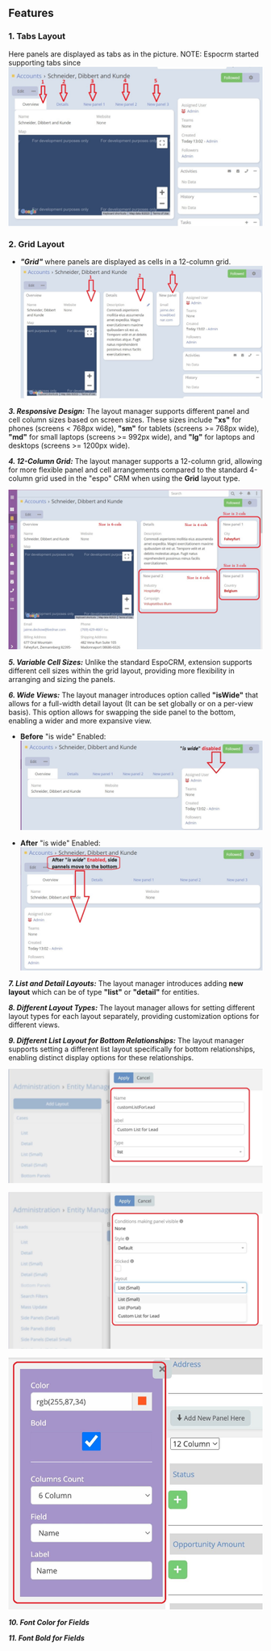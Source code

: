 ## Features

### 1. Tabs Layout
Here panels are displayed as tabs as in the picture.
NOTE: Espocrm started supporting tabs since
![Tab Example](../../images/extensions/ebla-layout-pro/tabs-example-1.jpg ':size=800')

### 2. Grid Layout 

* ***"Grid"*** where panels are displayed as cells in a 12-column grid.
  ![Grid Example](../../images/extensions/ebla-layout-pro/grids-example-1.jpg)

***3. Responsive Design:*** The layout manager supports different panel and cell column sizes based on screen sizes. These sizes include **"xs"** for phones (screens < 768px wide), **"sm"** for tablets (screens >= 768px wide), **"md"** for small laptops (screens >= 992px wide), and **"lg"** for laptops and desktops (screens >= 1200px wide).

***4. 12-Column Grid:*** The layout manager supports a 12-column grid, allowing for more flexible panel and cell arrangements compared to the standard 4-column grid used in the "espo" CRM when using the **Grid** layout type.

![Grid Example](../../images/extensions/ebla-layout-pro/grids-example-2.jpg)

***5. Variable Cell Sizes:*** Unlike the standard EspoCRM, extension supports different cell sizes within the grid layout, providing more flexibility in arranging and sizing the panels.

***6. Wide Views:*** The layout manager introduces option called **"isWide"** that allows for a full-width detail layout (It can be set globally or on a per-view basis). This option allows for swapping the side panel to the bottom, enabling a wider and more expansive view.
* **Before** "is wide" Enabled:
  ![Before Is Wide Enabled](../../images/extensions/ebla-layout-pro/is-wide-1.jpg)

* **After** "is wide" Enabled:
  ![After Is Wide Enabled](../../images/extensions/ebla-layout-pro/is-wide-2.jpg)

***7. List and Detail Layouts:*** The layout manager introduces adding **new layout** which can be of type **"list"** or **"detail"** for entities.

***8. Different Layout Types:*** The layout manager allows for setting different layout types for each layout separately, providing customization options for different views.

***9. Different List Layout for Bottom Relationships:*** The layout manager supports setting a different list layout specifically for bottom relationships, enabling distinct display options for these relationships.

  ![Bottom Relationships](../../images/extensions/ebla-layout-pro/Bottom-Relationships-1.jpg)

  ![Bottom Relationships](../../images/extensions/ebla-layout-pro/Bottom-Relationships-2.jpg)

  ![Bottom Relationships](../../images/extensions/ebla-layout-pro/Bottom-Relationships-3.jpg ':size=500')

***10. Font Color for Fields***

***11. Font Bold for Fields***
